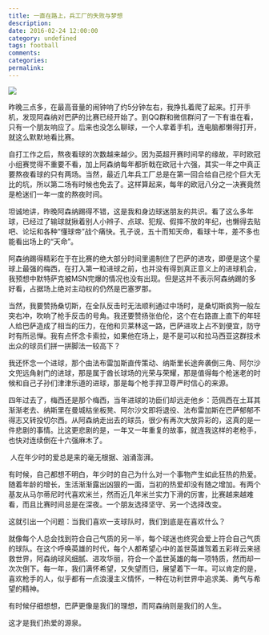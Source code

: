 ```yaml
---
title: 一直在路上，兵工厂的失败与梦想
description:
date: 2016-02-24 12:00:00
category: undefined
tags: football
comments:
categories:
permalink:
---
```



![](http://upload-images.jianshu.io/upload_images/120563-cbdec94fffc51ea9.jpg?imageMogr2/auto-orient/strip%7CimageView2/2/w/1240)

昨晚三点多，在最高音量的闹钟响了约5分钟左右，我挣扎着爬了起来。打开手机，发现阿森纳对巴萨的比赛已经开始了。到QQ群和微信群问了一下有谁在看，只有一个朋友响应了。后来也没怎么聊球，一个人拿着手机，连电脑都懒得打开，就这么默默地看比赛。

<!--more-->

自打工作之后，熬夜看球的次数越来越少。因为英超开赛时间早的缘故，平时欧冠小组赛觉得不重要不看，加上阿森纳每年都折戟在欧冠十六强，其实一年之中真正要熬夜看球的只有两场。当然，最近几年兵工厂总是在第一回合给自己挖个巨大无比的坑，所以第二场有时候也免去了。这样算起来，每年的欧冠八分之一决赛竟然是枪迷们一年一度的熬夜时间。

坦诚地讲，昨晚阿森纳踢得不错，这是我和身边球迷朋友的共识。看了这么多年球，已经过了输球就揪着别人小辫子、点球、犯规、假摔不放的年纪，也懒得去贴吧、论坛和各种“懂球帝”战个痛快。孔子说，五十而知天命，看球十年，差不多也能看出场上的“天命”。

阿森纳踢得精彩在于在比赛的绝大部分时间里遏制住了巴萨的进攻，即便是这个星球上最强的梅西，在打入第一粒进球之前，也并没有得到真正意义上的进球机会，我预想中默特萨克被MSN完爆的情况也没有出现。但是这并不表示阿森纳踢的多好看，占据场上绝对主动权的仍然是巴塞罗那。

当然，我要赞扬桑切斯，在全队反击时无法顺利通过中场时，是桑切斯疯狗一般左突右冲，吹响了枪手反击的号角。我还要赞扬张伯伦，这个在右路直上直下的年轻人给巴萨造成了相当的压力，在他和贝莱林这一路，巴萨进攻上占不到便宜，防守时有所忌惮。我有点怀念卡索拉，如果他在场上，是不是可以和拉马西亚这群技术出众的球员们拼一拼脚法一较高下？

我还怀念一个进球，那个由法布雷加斯直传策动、纳斯里长途奔袭倒三角、阿尔沙文兜远角射门的进球，那是属于酋长球场的光荣与荣耀，那是值得每个枪迷老的时候和自己子孙们津津乐道的进球，那是每个枪手捍卫尊严时信心的来源。

四年过去了，梅西还是那个梅西，当年进球的功臣们却远走他乡：范佩西在土耳其渐渐老去、纳斯里在曼城枯坐板凳、阿尔沙文即将退役、法布雷加斯在巴萨郁郁不得志又转投切尔西。从阿森纳走出去的球员，很少有再次大放异彩的，这真的是一件悲剧的事情。比这更悲剧的是，一年又一年重复的故事，就连我这样的老枪手，也快对连续倒在十六强麻木了。

 人在年少时的爱总是来的毫无根据、汹涌澎湃。

有时候，自己都想不明白，年少时的自己为什么对一个事物产生如此狂热的热爱。随着年龄的增长，生活渐渐露出凶狠的一面，当初的热爱却没有随之增加。有两个基友从马尔蒂尼时代喜欢米兰，然而近几年米兰实力下滑的厉害，比赛越来越难看，而且比赛时间总是在深夜。一个朋友选择坚守、另一个选择改变。

这就引出一个问题：当我们喜欢一支球队时，我们到底是在喜欢什么？

就像每个人总会找到符合自己气质的另一半，每个球迷也终究会爱上符合自己气质的球队。在这个呼唤英雄的时代，每个人都希望心中的盖世英雄驾着五彩祥云来拯救世界，阿森纳球风细腻、进攻华丽，符合一个盖世英雄的每一项特质，然而却一次次倒下。每一年，我们满怀希望，又失望而归，展望着下一年。可以肯定的是，喜欢枪手的人，似乎都有一点浪漫主义情怀，一种在功利世界中追求美、勇气与希望的精神。

有时候仔细想想，巴萨更像是我们的理想，而阿森纳则是我们的人生。

这才是我们热爱的源泉。

